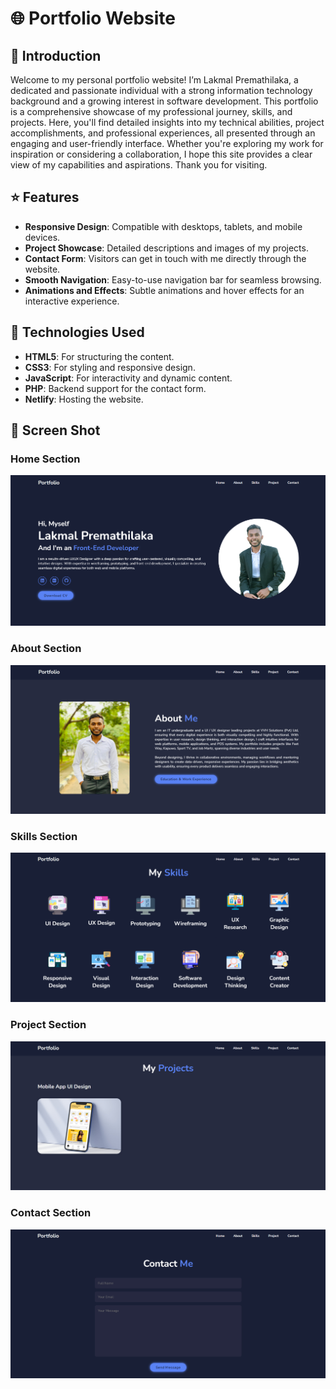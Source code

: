 # 🌐 Portfolio Website 

## 📝 Introduction

Welcome to my personal portfolio website! I’m Lakmal Premathilaka, a dedicated and passionate individual with a strong information technology background and a growing interest in software development. This portfolio is a comprehensive showcase of my professional journey, skills, and projects. Here, you'll find detailed insights into my technical abilities, project accomplishments, and professional experiences, all presented through an engaging and user-friendly interface. Whether you're exploring my work for inspiration or considering a collaboration, I hope this site provides a clear view of my capabilities and aspirations. Thank you for visiting.

## ⭐ Features

- **Responsive Design**: Compatible with desktops, tablets, and mobile devices.
- **Project Showcase**: Detailed descriptions and images of my projects.
- **Contact Form**: Visitors can get in touch with me directly through the website.
- **Smooth Navigation**: Easy-to-use navigation bar for seamless browsing.
- **Animations and Effects**: Subtle animations and hover effects for an interactive experience.

## 🔧 Technologies Used

- **HTML5**: For structuring the content.
- **CSS3**: For styling and responsive design.
- **JavaScript**: For interactivity and dynamic content.
- **PHP**: Backend support for the contact form.
- **Netlify**: Hosting the website.

## 📸 Screen Shot

### Home Section

![Homesection](imagen/homen.png)

### About Section

![Aboutsection](imagen/about.png)

### Skills Section

![Skillssection](imagen/skill.png)

### Project Section

![Projectsection](imagen/project.png)

### Contact Section

![Contactsection](imagen/contact.png)
